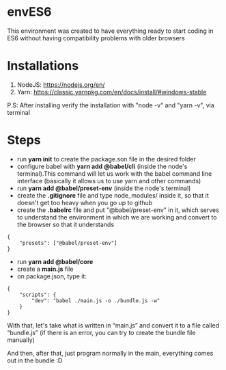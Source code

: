 # envES6
This environment was created to have everything ready to start coding in ES6 without having compatibility problems with older browsers

# Installations

1. NodeJS: https://nodejs.org/en/
2. Yarn: https://classic.yarnpkg.com/en/docs/install/#windows-stable

P.S: After installing verify the installation with "node -v" and "yarn -v", via terminal

# Steps

* run **yarn init** to create the package.son file in the desired folder
* configure babel with **yarn add @babel/cli** (inside the node's terminal).This command will let us work with the babel command line interface (basically it allows us to use yarn and other commands)
* run **yarn add @babel/preset-env** (inside the node's terminal)
* create the **.gitignore** file and type node_modules/ inside it, so that it doesn't get too heavy when you go up to github
* create the **.babelrc** file and put "@babel/preset-env" in it, which serves to understand the environment in which we are working and convert to the browser so that it understands
```
{
    "presets": ["@babel/preset-env"]
}
```
* run **yarn add @babel/core**
* create a **main.js** file
* on package.json, type it:
```
{
    "scripts": {
        "dev": "babel ./main.js -o ./bundle.js -w"
    }
}
```
With that, let's take what is written in “main.js” and convert it to a file called “bundle.js” (if there is an error, you can try to create the bundle file manually)

And then, after that, just program normally in the main, everything comes out in the bundle :D